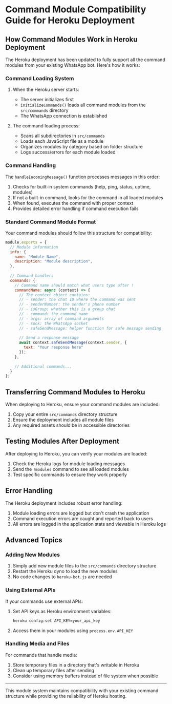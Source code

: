 # Command Module Compatibility Guide for Heroku Deployment

## How Command Modules Work in Heroku Deployment

The Heroku deployment has been updated to fully support all the command modules from your existing WhatsApp bot. Here's how it works:

### Command Loading System

1. When the Heroku server starts:
   - The server initializes first
   - `initializeCommands()` loads all command modules from the `src/commands` directory
   - The WhatsApp connection is established

2. The command loading process:
   - Scans all subdirectories in `src/commands`
   - Loads each JavaScript file as a module
   - Organizes modules by category based on folder structure
   - Logs success/errors for each module loaded

### Command Handling

The `handleIncomingMessage()` function processes messages in this order:

1. Checks for built-in system commands (help, ping, status, uptime, modules)
2. If not a built-in command, looks for the command in all loaded modules
3. When found, executes the command with proper context
4. Provides detailed error handling if command execution fails

### Standard Command Module Format

Your command modules should follow this structure for compatibility:

```javascript
module.exports = {
  // Module information
  info: {
    name: "Module Name",
    description: "Module description",
  },
  
  // Command handlers
  commands: {
    // Command name should match what users type after !
    commandName: async (context) => {
      // The context object contains:
      // - sender: the chat ID where the command was sent
      // - senderNumber: the sender's phone number
      // - isGroup: whether this is a group chat
      // - command: the command name
      // - args: array of command arguments
      // - sock: the WhatsApp socket
      // - safeSendMessage: helper function for safe message sending
      
      // Send a response message
      await context.safeSendMessage(context.sender, {
        text: "Your response here"
      });
    },
    
    // Additional commands...
  }
};
```

## Transferring Command Modules to Heroku

When deploying to Heroku, ensure your command modules are included:

1. Copy your entire `src/commands` directory structure
2. Ensure the deployment includes all module files
3. Any required assets should be in accessible directories

## Testing Modules After Deployment

After deploying to Heroku, you can verify your modules are loaded:

1. Check the Heroku logs for module loading messages
2. Send the `!modules` command to see all loaded modules
3. Test specific commands to ensure they work properly

## Error Handling

The Heroku deployment includes robust error handling:

1. Module loading errors are logged but don't crash the application
2. Command execution errors are caught and reported back to users
3. All errors are logged in the application stats and viewable in Heroku logs

## Advanced Topics

### Adding New Modules

1. Simply add new module files to the `src/commands` directory structure
2. Restart the Heroku dyno to load the new modules
3. No code changes to `heroku-bot.js` are needed

### Using External APIs

If your commands use external APIs:

1. Set API keys as Heroku environment variables:
   ```bash
   heroku config:set API_KEY=your_api_key
   ```

2. Access them in your modules using `process.env.API_KEY`

### Handling Media and Files

For commands that handle media:

1. Store temporary files in a directory that's writable in Heroku
2. Clean up temporary files after sending
3. Consider using memory buffers instead of file system when possible

---

This module system maintains compatibility with your existing command structure while providing the reliability of Heroku hosting.